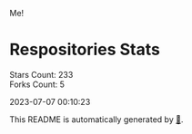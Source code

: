 Me!

# Respositories Stats
Stars Count: 233  
Forks Count: 5

2023-07-07 00:10:23  

This README is automatically generated by [🐰](https://github.com/rnitta/rnitta).

